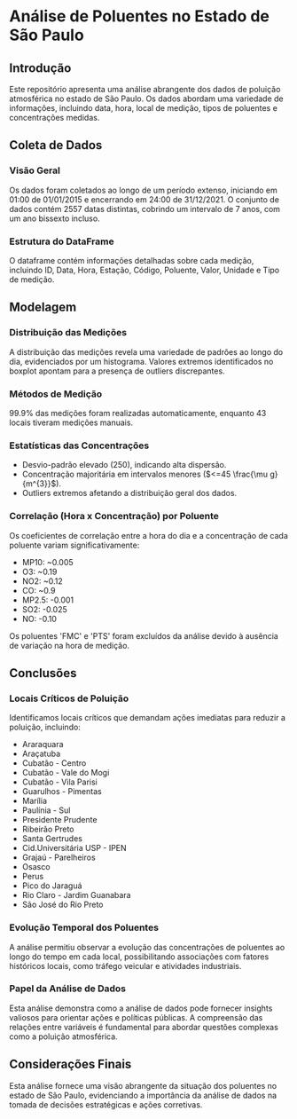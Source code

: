 # Análise de Poluentes no Estado de São Paulo

## Introdução

Este repositório apresenta uma análise abrangente dos dados de poluição atmosférica no estado de São Paulo. Os dados abordam uma variedade de informações, incluindo data, hora, local de medição, tipos de poluentes e concentrações medidas.

## Coleta de Dados

### Visão Geral
Os dados foram coletados ao longo de um período extenso, iniciando em 01:00 de 01/01/2015 e encerrando em 24:00 de 31/12/2021. O conjunto de dados contém 2557 datas distintas, cobrindo um intervalo de 7 anos, com um ano bissexto incluso.

### Estrutura do DataFrame
O dataframe contém informações detalhadas sobre cada medição, incluindo ID, Data, Hora, Estação, Código, Poluente, Valor, Unidade e Tipo de medição.

## Modelagem

### Distribuição das Medições
A distribuição das medições revela uma variedade de padrões ao longo do dia, evidenciados por um histograma. Valores extremos identificados no boxplot apontam para a presença de outliers discrepantes.

### Métodos de Medição
99.9% das medições foram realizadas automaticamente, enquanto 43 locais tiveram medições manuais.

### Estatísticas das Concentrações
- Desvio-padrão elevado (250), indicando alta dispersão.
- Concentração majoritária em intervalos menores ($<=45 \frac{\mu g}{m^{3}}$).
- Outliers extremos afetando a distribuição geral dos dados.

### Correlação (Hora x Concentração) por Poluente
Os coeficientes de correlação entre a hora do dia e a concentração de cada poluente variam significativamente:

- MP10: ~0.005
- O3: ~0.19
- NO2: ~0.12
- CO: ~0.9
- MP2.5: -0.001
- SO2: -0.025
- NO: -0.10

Os poluentes 'FMC' e 'PTS' foram excluídos da análise devido à ausência de variação na hora de medição.

## Conclusões

### Locais Críticos de Poluição
Identificamos locais críticos que demandam ações imediatas para reduzir a poluição, incluindo:
- Araraquara
- Araçatuba
- Cubatão - Centro
- Cubatão - Vale do Mogi
- Cubatão - Vila Parisi
- Guarulhos - Pimentas
- Marília
- Paulínia - Sul
- Presidente Prudente
- Ribeirão Preto
- Santa Gertrudes
- Cid.Universitária USP - IPEN
- Grajaú - Parelheiros
- Osasco
- Perus
- Pico do Jaraguá
- Rio Claro - Jardim Guanabara
- São José do Rio Preto

### Evolução Temporal dos Poluentes
A análise permitiu observar a evolução das concentrações de poluentes ao longo do tempo em cada local, possibilitando associações com fatores históricos locais, como tráfego veicular e atividades industriais.

### Papel da Análise de Dados
Esta análise demonstra como a análise de dados pode fornecer insights valiosos para orientar ações e políticas públicas. A compreensão das relações entre variáveis é fundamental para abordar questões complexas como a poluição atmosférica.

## Considerações Finais

Esta análise fornece uma visão abrangente da situação dos poluentes no estado de São Paulo, evidenciando a importância da análise de dados na tomada de decisões estratégicas e ações corretivas.
